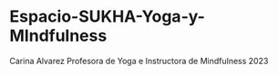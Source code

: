 # Espacio-SUKHA-Yoga-y-MIndfulness


Carina Alvarez
Profesora de Yoga e Instructora de Mindfulness
2023


